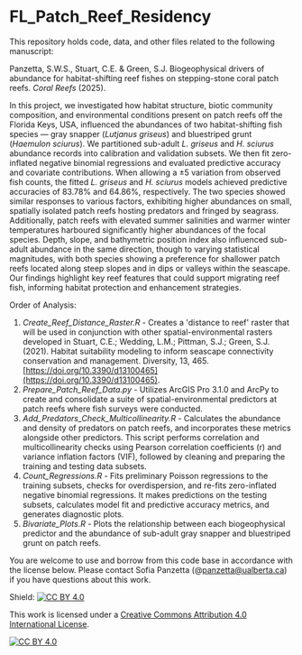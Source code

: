 # FL_Patch_Reef_Residency

This repository holds code, data, and other files related to the following manuscript:

Panzetta, S.W.S., Stuart, C.E. & Green, S.J. Biogeophysical drivers of abundance for habitat-shifting reef fishes on stepping-stone coral patch reefs. *Coral Reefs* (2025).

In this project, we investigated how habitat structure, biotic community composition, and environmental conditions present on patch reefs off the Florida Keys, USA, influenced the abundances of two habitat-shifting fish species — gray snapper (*Lutjanus griseus*) and bluestriped grunt (*Haemulon sciurus*). We partitioned sub-adult *L. griseus* and *H. sciurus* abundance records into calibration and validation subsets. We then fit zero-inflated negative binomial regressions and evaluated predictive accuracy and covariate contributions. When allowing a ±5 variation from observed fish counts, the fitted *L. griseus* and *H. sciurus* models achieved predictive accuracies of 83.78% and 64.86%, respectively. The two species showed similar responses to various factors, exhibiting higher abundances on small, spatially isolated patch reefs hosting predators and fringed by seagrass. Additionally, patch reefs with elevated summer salinities and warmer winter temperatures harboured significantly higher abundances of the focal species. Depth, slope, and bathymetric position index also influenced sub-adult abundance in the same direction, though to varying statistical magnitudes, with both species showing a preference for shallower patch reefs located along steep slopes and in dips or valleys within the seascape. Our findings highlight key reef features that could support migrating reef fish, informing habitat protection and enhancement strategies.

Order of Analysis:
1. *Create_Reef_Distance_Raster.R* - Creates a 'distance to reef' raster that will be used in conjunction with other spatial-environmental rasters developed in Stuart, C.E.; Wedding, L.M.; Pittman, S.J.; Green, S.J. (2021). Habitat suitability modeling to inform seascape connectivity conservation and management. Diversity, 13, 465. [https://doi.org/10.3390/d13100465](https://doi.org/10.3390/d13100465). 
2. *Prepare_Patch_Reef_Data.py* - Utilizes ArcGIS Pro 3.1.0 and ArcPy to create and consolidate a suite of spatial-environmental predictors at patch reefs where fish surveys were conducted.
3. *Add_Predators_Check_Multicollinearity.R* - Calculates the abundance and density of predators on patch reefs, and incorporates these metrics alongside other predictors. This script performs correlation and multicollinearity checks using Pearson correlation coefficients (r) and variance inflation factors (VIF), followed by cleaning and preparing the training and testing data subsets.
4. *Count_Regressions.R* - Fits preliminary Poisson regressions to the training subsets, checks for overdispersion, and re-fits zero-inflated negative binomial regressions. It makes predictions on the testing subsets, calculates model fit and predictive accuracy metrics, and generates diagnostic plots.
5. *Bivariate_Plots.R* - Plots the relationship between each biogeophysical predictor and the abundance of sub-adult gray snapper and bluestriped grunt on patch reefs.

You are welcome to use and borrow from this code base in accordance with the license below. Please contact Sofia Panzetta (@panzetta@ualberta.ca) if you have questions about this work.

Shield: [![CC BY 4.0][cc-by-shield]][cc-by]

This work is licensed under a
[Creative Commons Attribution 4.0 International License][cc-by].

[![CC BY 4.0][cc-by-image]][cc-by]

[cc-by]: http://creativecommons.org/licenses/by/4.0/
[cc-by-image]: https://i.creativecommons.org/l/by/4.0/88x31.png
[cc-by-shield]: https://img.shields.io/badge/License-CC%20BY%204.0-lightgrey.svg
